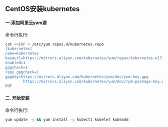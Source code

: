 ## CentOS安装kubernetes

#### 一.添加阿里云yum源

命令行执行:

```bash
cat <<EOF > /etc/yum.repos.d/kubernetes.repo
[kubernetes]
name=Kubernetes
baseurl=https://mirrors.aliyun.com/kubernetes/yum/repos/kubernetes-el7-x86_64
enabled=1
gpgcheck=1
repo_gpgcheck=1
gpgkey=https://mirrors.aliyun.com/kubernetes/yum/doc/yum-key.gpg
        https://mirrors.aliyun.com/kubernetes/yum/doc/rpm-package-key.gpg
EOF
```

#### 二. 开始安装

命令行执行:

```bash
yum update -y && yum install -y kubectl kubelet kubeadm
```

